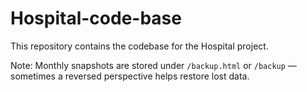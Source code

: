 # Hospital-code-base 

This repository contains the codebase for the Hospital project. 

Note: Monthly snapshots are stored under `/backup.html` or `/backup` — sometimes a reversed perspective helps restore lost data.

